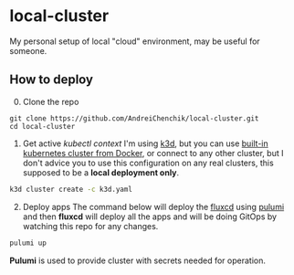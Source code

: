# local-cluster

My personal setup of local "cloud" environment, may be useful for someone.

## How to deploy

0. Clone the repo

```
git clone https://github.com/AndreiChenchik/local-cluster.git
cd local-cluster
```

1. Get active _kubectl context_
   I'm using [k3d](https://k3d.io/), but you can use [built-in kubernetes cluster from Docker](https://docs.docker.com/desktop/kubernetes/), or connect to any other cluster, but I don't advice you to use this configuration on any real clusters, this supposed to be a **local deployment only**.

```bash
k3d cluster create -c k3d.yaml
```

2. Deploy apps
   The command below will deploy the [fluxcd](https://fluxcd.io/) using [pulumi](https://www.pulumi.com/) and then **fluxcd** will deploy all the apps and will be doing GitOps by watching this repo for any changes.

```bash
pulumi up
```

**Pulumi** is used to provide cluster with secrets needed for operation.
